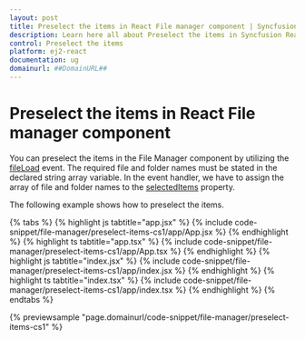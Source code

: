 ```yaml
---
layout: post
title: Preselect the items in React File manager component | Syncfusion
description: Learn here all about Preselect the items in Syncfusion React File manager component of Syncfusion Essential JS 2 and more.
control: Preselect the items 
platform: ej2-react
documentation: ug
domainurl: ##DomainURL##
---
```


# Preselect the items in React File manager component

You can preselect the items in the File Manager component by utilizing the [fileLoad](https://ej2.syncfusion.com/react/documentation/api/file-manager/#fileload) event. The required file and folder names must be stated in the declared string array variable. In the event handler, we have to assign the array of file and folder names to the [selectedItems](https://ej2.syncfusion.com/react/documentation/api/file-manager/#selecteditems) property.

The following example shows how to preselect the items.

{% tabs %}
{% highlight js tabtitle="app.jsx" %}
{% include code-snippet/file-manager/preselect-items-cs1/app/App.jsx %}
{% endhighlight %}
{% highlight ts tabtitle="app.tsx" %}
{% include code-snippet/file-manager/preselect-items-cs1/app/App.tsx %}
{% endhighlight %}
{% highlight js tabtitle="index.jsx" %}
{% include code-snippet/file-manager/preselect-items-cs1/app/index.jsx %}
{% endhighlight %}
{% highlight ts tabtitle="index.tsx" %}
{% include code-snippet/file-manager/preselect-items-cs1/app/index.tsx %}
{% endhighlight %}
{% endtabs %}

 {% previewsample "page.domainurl/code-snippet/file-manager/preselect-items-cs1" %}